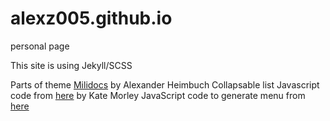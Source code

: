 # alexz005.github.io
personal page

This site is using Jekyll/SCSS

Parts of theme [Milidocs](http://alexander.heimbu.ch/millidocs/) by Alexander Heimbuch
Collapsable list Javascript code from [here](http://code.iamkate.com/javascript/collapsible-lists/) by Kate Morley
JavaScript code to generate menu from [here](https://stackoverflow.com/questions/26645220/build-nested-folder-structure-from-path-strings/26652662)
